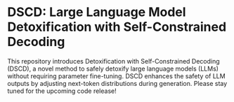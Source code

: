 # DSCD: Large Language Model Detoxification with Self-Constrained Decoding
This repository introduces Detoxification with Self-Constrained Decoding (DSCD), a novel method to safely detoxify large language models (LLMs) without requiring parameter fine-tuning. DSCD enhances the safety of LLM outputs by adjusting next-token distributions during generation. 
Please stay tuned for the upcoming code release!
